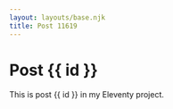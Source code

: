 ```yaml
---
layout: layouts/base.njk
title: Post 11619
---
```


# Post {{ id }}

This is post {{ id }} in my Eleventy project.
